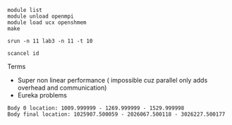 

```Setup
module list
module unload openmpi
module load ucx openshmem
make
```

```Run Command
srun -n 11 lab3 -n 11 -t 10
```


```remove
scancel id
```



Terms
- Super non linear performance ( impossible cuz parallel only adds overhead and communication)
- Eureka problems


```
Body 0 location: 1009.999999 - 1269.999999 - 1529.999998
Body final location: 1025907.500059 - 2026067.500118 - 3026227.500177
```